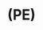 ---
inv_num: 2022-047
add_credit:
url: 2022-047
title: "(PE)"
year: '2022'
display_year: '2022'
medium: Poly(methylene) "grab-and-go snacking bag", thermal laminating pouch
dims: 30 x 20 cm
pitch: "“grab-and-go snacking” sandwich wrappings lemted in a thermal roll lamination
  machine."
ps:
live_url:
youtube:
related_code:
subheading:
download:
commission:
layout: things-i-made
---